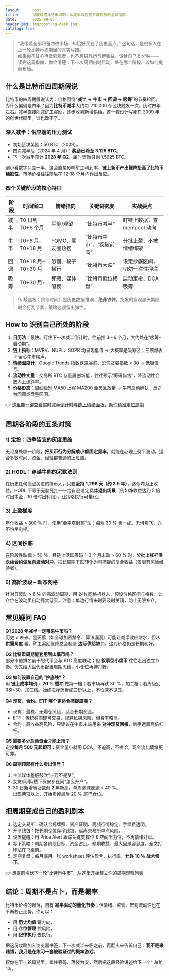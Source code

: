 ```yaml
---
layout:     post
title:      彻底读懂比特币周期：从减半效应到抄底时机的全景指南
date:       2025-09-05
header-img: img/post-bg-desk.jpg
catalog: true
---
```


> “我带着全部积蓄冲进市场，却恰好买在了历史高点。” 这句话，是很多人在上一轮比特币周期里的真实写照。  
> 如果你不甘心再做旁观者，也不想只靠运气博收益，请给自己 8 分钟——读完这篇指南，你会清楚：下一次周期何时启动、处在哪个阶段、该如何提前布局。

## 什么是比特币四周期假说
比特币的四周期假说认为：价格围绕“**减半 → 牛市 → 回调 → 吸筹**”的节奏轮回。  
为什么偏偏是四年？因为**比特币减半**大约每 210,000 个区块触发一次，历时四年左右。减半直接削减矿工奖励，逐步收紧新增供给，这一套设计写死在 2009 年的创世代码里，谁也改不了。

### 深入减半：供应端的压力测试
- 初始区块奖励：50 BTC（2009）。  
- 四次减半后（2024 年 4 月）：**奖励已降至 3.125 BTC**。  
- 下一次减半预计 **2028 年 Q2**，届时奖励只剩 1.5625 BTC。  

别小看数字只差一半，这会直接影响矿工利润率，**链上新币产出骤降抬高了比特币稀缺性**，市场价格往往随后在 12–18 个月内作出反应。

### 四个关键阶段的核心特征
| 阶段 | 时间窗口 | 情绪指向 | 关键词密度 | 实战要点 |
|------|-----------|-----------|-----------|-----------|
| 减半 | T0 日到 T0+6 个月 | 平静/观望 | “比特币减半” | 盯链上数据，查 mempool 动向 |
| 牛市 | T0+6 月–T0+18 月 | FOMO、朋友圈热搜 | “比特币牛市”、“突破前高” | 分批止盈，不被情绪绑架 |
| 回调 | T0+18 月–T0+30 月 | 恐慌、段子横行 | “比特币大跌” | 设定抄底区间，切勿一次性押注 |
| 吸筹 | T0+30 月+ | 死寂、媒体唱衰 | “比特币低位横盘” | 启动定投、DCA 吸筹 |

> 🔍 敲黑板：阶段时间只是历史数据推演，**绝非铁律**。突发的宏观黑天鹅随时会打乱节奏，策略必须留出弹性。

## How to 识别自己所处的阶段
1. **日历法**：最快。盯住下一次减半倒计时，往前推 3～6 个月，大约处在“吸筹-启动期”。  
2. **链上指标**：MVRV、NUPL、SOPR 均呈现低值 → 大概率是吸筹区；三项爆表 → 留心牛市尾声。  
3. **情绪温度计**：Google Trends 指数跌进谷底、恐慌贪婪指数 < 30 → 低吸信号。  
4. **流动性丈量**：交易所 BTC 存量屡创新低，往往预示“筹码惜售”，降流动性会放大上涨斜率。  
5. **价格形态**：周线级别 MA50 上穿 MA200 金叉且放量 → 牛市启动确认；反之为回调或盘整区间。

👉 [这里能一键查看实时减半倒计时与链上情绪面板，助你精准定位周期](https://okxdog.com/)

## 周期各阶段的五条对策

### 1) 定投：四季皆宜的灰度思维
无论身处哪一阶段，**把买币行为分解成小额固定频率**，就能在心理上熨平波动。适合多数时间、资金、经验都普通的上班族。  

### 2) HODL：穿越牛熊的沉默法则
在历史任何高点买进的持币人，只要**坚持 1,296 天（约 3.5 年）**，迄今均为正收益。HODL 不等于无脑死扛——给自己设定具体**退出场景**（例如净收益达到 5 倍时出本金，10 倍时出利润），让策略执行可量化。  

### 3) 止盈梯度
年化收益 > 300 % 时，使用“金字塔封顶”法：每涨 30 % 卖一成。无惧卖飞，亦不怕坐电梯。  

### 4) 区间抄底
在阶段性跌幅 > 50 %，且链上活跃筹码 1–3 个月未动 > 60 % 时，**分批上杠杆类永续合约做反向波动对冲**，把长周期下跌转化为可捕捉的复合收益（仅限有风险经验者）。  

### 5) 高阶波段 – 动态网格
针对日波动 > 8 % 的高波动周期，用 24h 网格机器人，预设价格区间与格数，让仓位在波动里自动高卖低买。注意：单边行情来时要及时关闭，防止无限补仓。

## 常见疑问 FAQ

**Q1 2028 年减半一定带来牛市吗？**  
历史 ≠ 未来。黑天鹅（如全球加密禁令、算法漏洞）可能让减半效应缩水，但从 **供需角度** 看，矿工奖励骤降总会制造 **边际供给缺口**，这对价格仍是长期利好。

**Q2 比特币周期能套用到山寨币吗？**  
部分市值排名前十的代币会与 BTC 高度联动；但 **叙事型小盘币** 往往走出独立节奏。优先给大盘代币配置周期思维，小仓位再博打野。

**Q3 如何设置自己的“抄底线”？**  
用 **链上成本均价 + 20 % 缓冲** 做第一档；若市场再跌 30 %，加二档；若周级别 RSI<30，加三档。始终把弹药拆成三份以上，不怕深不见底。

**Q4 现货、合约、ETF 哪个更适合捕捉周期？**  
- 现货：最稳、无爆仓风险，适合长期资金。  
- ETF：传统券商即可交易，规避私钥风险，但费率略高。  
- 合约：高收益高风险，只建议在牛市末端用来 **对冲现货回撤**，新手远离高倍杠杆。

**Q5 需要多少启动资金才能上场？**  
定投**每月 500 元起即可**；资金量小就用 DCA，不追高，不梭哈，现金流比情绪更可靠。

**Q6 周期顶部有什么卖出信号？**  
1. 主流媒体整版鼓吹“十万不是梦”。  
2. 女友/同事/楼下保安都在问“怎么开户”。  
3. 30 日新增地址数创 2 年新高，单周泡沫膨胀 > 40 %。  
出现两项以上，开始卖掉最后 20 % 尾巴仓位。

## 把周期变成自己的盈利剧本
1. 选定交易所：确认合规牌照、资产证明、高频行情稳定、手续费透明。  
2. 开冷钱包：把长期仓位存冷钱包，远离交易所单点风险。  
3. 设置提醒：用 Price Alert 跟踪关键支撑位 & 空间阻力位，不再情绪盯盘。  
4. 写下策略：周期各阶段目标、资金占比、预期收益、最大回撤容忍度，全文打印贴在书桌前。  
5. 定期复盘：每月底用一张 worksheet 评估盈亏、执行率，**允许 10 % 战术修正**。

👉 [想提前埋伏下一轮“比特币牛市”，从这里开始建立你的周期观察列表](https://okxdog.com/)

## 结论：周期不是占卜，而是概率
比特币价格的起落，自有 **减半驱动的量化节奏**；但情绪、监管、宏观流动性也在不断校正走势。你可以：

- 用 **历史均值** 猜方向，  
- 用 **仓位管理** 控风险，  
- 用 **纪律执行** 去执行。

把这份攻略加入浏览器书签，下一次减半来临之前，再翻出来告诉自己：**我不是来赌博，我只是在练习一套被验证过的概率游戏**。

祝你在下一轮周期里，拿住筹码、落袋为安，然后把这段经验讲述给下一个“ Jeff ”听。